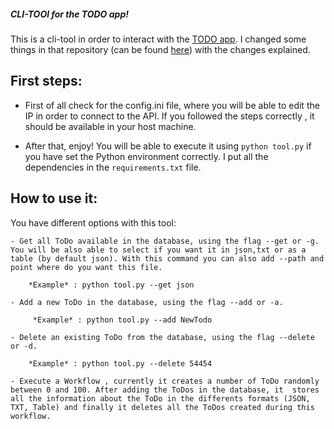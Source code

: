 
##### CLI-TOOl for the TODO app!

This is a cli-tool in order to interact with the [TODO app](https://github.com/scotch-io/node-todo). I changed some things in that repository (can be found [here](https://github.com/Arcadidc/minikube-node-todo)) with the changes explained. 

## First steps:
 - First of all check for the config.ini file, where you will be able to edit the IP in order to connect to the API. If you followed the steps correctly , it should be available in your host machine. 

 - After that, enjoy! You will be able to execute it using `python tool.py` if you have set the  Python environment correctly. I put all the dependencies in the `requirements.txt` file. 
 
 ## How to use it:
 
 You have different options with this tool:
    
    - Get all ToDo available in the database, using the flag --get or -g. You will be also able to select if you want it in json,txt or as a table (by default json). With this command you can also add --path and point where do you want this file.

        *Example* : python tool.py --get json 

    - Add a new ToDo in the database, using the flag --add or -a.

         *Example* : python tool.py --add NewTodo

    - Delete an existing ToDo from the database, using the flag --delete or -d.

        *Example* : python tool.py --delete 54454
    
    - Execute a Workflow , currently it creates a number of ToDo randomly between 0 and 100. After adding the ToDos in the database, it  stores all the information about the ToDo in the differents formats (JSON, TXT, Table) and finally it deletes all the ToDos created during this workflow.

